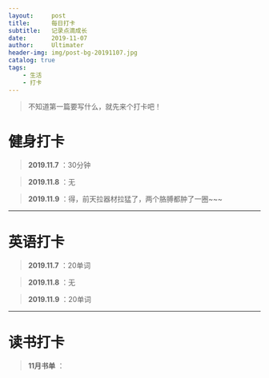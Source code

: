```yaml
---
layout:     post
title:      每日打卡
subtitle:   记录点滴成长
date:       2019-11-07
author:     Ultimater
header-img: img/post-bg-20191107.jpg
catalog: true
tags:
    - 生活
    - 打卡
---
```

>不知道第一篇要写什么，就先来个打卡吧！

# 健身打卡

>**2019.11.7** ：30分钟

>**2019.11.8** ：无

>**2019.11.9** ：得，前天拉器材拉猛了，两个胳膊都肿了一圈~~~

***

# 英语打卡
>**2019.11.7** ：20单词

>**2019.11.8** ：无

>**2019.11.9** ：20单词

***

# 读书打卡

>**11月书单** ：
